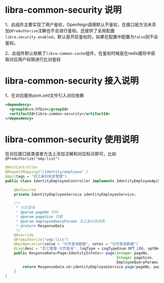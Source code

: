 # libra-common-security 说明
1、此组件主要实现了用户鉴权，Openfeign调用默认不鉴权，在接口层方法未添加`@PreAuthorize`注解也不会进行鉴权。还提供了全局配置`libra.security.enabled`，默认是开启鉴权的，如果在配置中配置为`false`则不会鉴权。

2、此组件默认依赖了`libra-common-cache`组件，在鉴权时候是在redis缓存中获取对应用户权限进行比对鉴权
# libra-common-security 接入说明
1、在对应服务pom.xml文件引入对应依赖
```xml
<dependency>
  <groupId>cn.hfbin</groupId>
  <artifactId>libra-common-security</artifactId>
</dependency>
```
# libra-common-security 使用说明
在对应接口层类或者方法上添加注解和对应标识即可，比如`@PreAuthorize("emp:list")`
```java
@RestController
@RequestMapping("/identity/employee" )
@Api(tags = "员工身份信息管理")
public class IdentityEmployeeController implements IdentityEmployeeApiService {

    @Autowired
    private IdentityEmployeeService identityEmployeeService;

    /**
     * 分页查询
     * @param pageNo 页码
     * @param pageSize 页数
     * @param employeeQueryParams 员工身份信息表
     * @return ResponseData
     */
    @Override
    @PreAuthorize("emp:list")
    @ApiOperation(value = "分页查询数据", notes = "分页查询数据")
    @Log(desc = "员工管理-分页查询", logType = LogTypeEnum.OPT_LOG, optBehavior = OptBehaviorEnum.SELECT)
    public ResponseData<Page<IdentityInfoVo>> page(Integer pageNo,
                                                   Integer pageSize,
                                                   EmployeeQueryParams employeeQueryParams) {
        return ResponseData.ok(identityEmployeeService.page(pageNo, pageSize, employeeQueryParams));
    }
}

```

